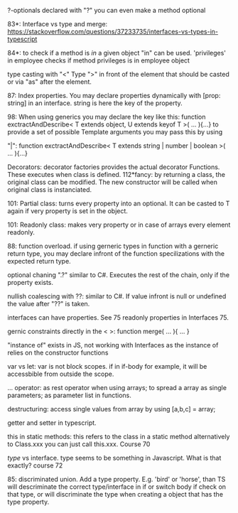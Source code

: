 

?-optionals declared with "?" you can even make a method optional

83*: Interface vs type and merge: https://stackoverflow.com/questions/37233735/interfaces-vs-types-in-typescript

84*: to check if a method is *in* a given object "in" can be used.   'privileges' in employee  checks if method privileges is in employee object

type casting with "<" Type ">" in front of the element that should be casted or via "as" after the element.

87: Index properties. You may declare properties dynamically with [prop: string] in an interface. string is here the key of the property.

98: When using generics you may declare the key like this: function exctractAndDescribe< T extends object, U extends keyof T >( ... ){...}
to provide a set of possible Template arguments you may pass this by using 

"|": function exctractAndDescribe< T extends string | number  | boolean >( ... ){...}

Decorators: decorator factories provides the actual decorator Functions. These executes when class is defined.
112*fancy: by returning a class, the original class can be modified. The new constructor will be called when original class is instanciated.

101: Partial<T> class: turns every property into an optional. It can be casted to T again if very property is set in the object.

101: Readonly<T> class: makes very property or in case of arrays every element readonly.

88: function overload. if using gerneric types in function with a gerneric return type, you may declare infront of the function specilizations with the expected return type.

optional chaning ".?" similar to C#. Executes the rest of the chain, only if the property exists.

nullish coalescing with ??: similar to C#. If value infront is null or undefined  the value after "??" is taken.

interfaces can have properties. See 75
readonly properties in Interfaces 75.

gernic constraints directly in the < >: function merge<T extends object>( ... ){ ... }

"instance of" exists in JS, not working with Interfaces as the instance of relies on the constructor functions

var vs let: var is not block scopes. if in if-body for example, it will be accessbible from outside the scope.

... operator: as rest operator when using arrays; to spread a array as single parameters; as parameter list in functions.

destructuring: access single values from array by using [a,b,c] = array;

getter and setter in typescript.



this in static methods: this refers to the class in a static method alternatively to Class.xxx you can just call this.xxx. Course 70

*type* vs interface. type seems to be something in Javascript. What is that exactly? course 72


85: discriminated union. Add a type property. E.g. 'bird' or 'horse', than TS will descriminate the correct type/interface in if or switch body if check on that type, or will discriminate the type when creating a object that has the type property.